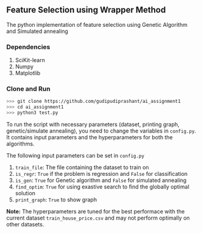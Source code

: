 ## Feature Selection using Wrapper Method
The python implementation of feature selection using Genetic Algorithm and Simulated annealing

### Dependencies
1. SciKit-learn
2. Numpy
3. Matplotlib

### Clone and Run
```bash
>>> git clone https://github.com/gudipudiprashant/ai_assignment1
>>> cd ai_assignment1
>>> python3 test.py
```

To run the script with necessary parameters (dataset, printing graph, genetic/simulate annealing), you need to change the variables in `config.py`. It contains input parameters and the hyperparameters for both the algorithms.

The following input parameters can be set in `config.py`

1. `train_file`: The file containing the dataset to train on
2. `is_regr`: `True` if the problem is regression and `False` for classification
3. `is_gen`: `True` for Genetic algorithm and `False` for simulated annealing
4. `find_optim`: `True` for using exastive search to find the globally optimal solution
5. `print_graph`: `True` to show graph

**Note:** The hyperparameters are tuned for the best performace with the current dataset `train_house_price.csv` and may not perform optimally on other datasets.
